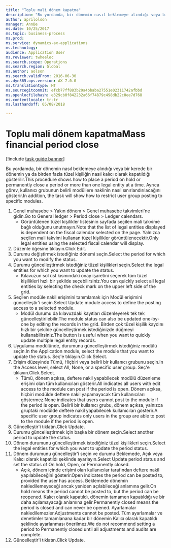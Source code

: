 ```yaml
--- 
title: "Toplu mali dönem kapatma"
description: "Bu yordamda, bir dönemin nasıl beklemeye alındığı veya bir kerede bir dönemin ya da birden fazla tüzel kişiliğin nasıl kalıcı olarak kapatıldığı gösterilir."
author: aprilolson
manager: AnnBe
ms.date: 10/25/2017
ms.topic: business-process
ms.prod: 
ms.service: dynamics-ax-applications
ms.technology: 
audience: Application User
ms.reviewer: twheeloc
ms.search.scope: Operations
ms.search.region: Global
ms.author: aolson
ms.search.validFrom: 2016-06-30
ms.dyn365.ops.version: AX 7.0.0
ms.translationtype: HT
ms.sourcegitcommit: efcb77ff883b29a4bbaba27551e02311742afbbd
ms.openlocfilehash: e329cb0f842232a66f74879c498db22c0ee7d768
ms.contentlocale: tr-tr
ms.lasthandoff: 05/08/2018

---
```

# <a name="mass-financial-period-close"></a><span data-ttu-id="46259-103">Toplu mali dönem kapatma</span><span class="sxs-lookup"><span data-stu-id="46259-103">Mass financial period close</span></span>

[!include [task guide banner](../../includes/task-guide-banner.md)]

<span data-ttu-id="46259-104">Bu yordamda, bir dönemin nasıl beklemeye alındığı veya bir kerede bir dönemin ya da birden fazla tüzel kişiliğin nasıl kalıcı olarak kapatıldığı gösterilir.</span><span class="sxs-lookup"><span data-stu-id="46259-104">This procedure shows how to place a period on hold or permanently close a period or more than one legal entity at a time.</span></span> <span data-ttu-id="46259-105">Ayrıca görev, kullanıcı grubunun belirli modüllere naklinin nasıl sınırlandırılacağını gösterir.</span><span class="sxs-lookup"><span data-stu-id="46259-105">In addition, the task will show how to restrict user group posting to specific modules.</span></span>

1. <span data-ttu-id="46259-106">Genel muhasebe > Yakın dönem > Genel muhasebe takvimleri'ne gidin.</span><span class="sxs-lookup"><span data-stu-id="46259-106">Go to General ledger > Period close > Ledger calendars.</span></span>
    * <span data-ttu-id="46259-107">Görüntülenen tüzel kişilikler listesinin sayfada seçilen mali takvime bağlı olduğunu unutmayın.</span><span class="sxs-lookup"><span data-stu-id="46259-107">Note that the list of legal entities displayed is dependent on the fiscal calendar selected on the page.</span></span> <span data-ttu-id="46259-108">Yalnızca seçilen mali takvimi kullanan tüzel kişilikler görüntülenecektir.</span><span class="sxs-lookup"><span data-stu-id="46259-108">Only legal entities using the selected fiscal calendar will display.</span></span>  
2. <span data-ttu-id="46259-109">Düzenle öğesine tıklayın.</span><span class="sxs-lookup"><span data-stu-id="46259-109">Click Edit.</span></span>
3. <span data-ttu-id="46259-110">Durumu değiştirmek istediğiniz dönemi seçin.</span><span class="sxs-lookup"><span data-stu-id="46259-110">Select the period for which you want to modify the status.</span></span>
4. <span data-ttu-id="46259-111">Durumu güncelleştirmek istediğiniz tüzel kişilikleri seçin.</span><span class="sxs-lookup"><span data-stu-id="46259-111">Select the legal entities for which you want to update the status.</span></span>
    * <span data-ttu-id="46259-112">Kılavuzun sol üst kısmındaki onay işaretini seçerek tüm tüzel kişilikleri hızlı bir şekilde seçebilirsiniz.</span><span class="sxs-lookup"><span data-stu-id="46259-112">You can quickly select all legal entities  by selecting the check mark on the upper left side of the grid.</span></span>  
5. <span data-ttu-id="46259-113">Seçilen modüle nakil erişimini tanımlamak için Modül erişimini güncelleştir'i seçin.</span><span class="sxs-lookup"><span data-stu-id="46259-113">Select Update module access to define the posting access to a selected module.</span></span>
    * <span data-ttu-id="46259-114">Modül durumu da kılavuzdaki kayıtları düzenleyerek tek tek güncelleştirilebilir.</span><span class="sxs-lookup"><span data-stu-id="46259-114">The module status can also be updated one-by-one by editing the records in the grid.</span></span> <span data-ttu-id="46259-115">Birden çok tüzel kişilik kaydını hızlı bir şekilde güncelleştirmek istediğinizde düğmeyi kullanabilirsiniz.</span><span class="sxs-lookup"><span data-stu-id="46259-115">The button is useful when you want to quickly update multiple legal entity records.</span></span>  
6. <span data-ttu-id="46259-116">Uygulama modülünde, durumunu güncelleştirmek istediğiniz modülü seçin.</span><span class="sxs-lookup"><span data-stu-id="46259-116">In the Application module, select the module that you want to update the status.</span></span> <span data-ttu-id="46259-117">Seç'e tıklayın.</span><span class="sxs-lookup"><span data-stu-id="46259-117">Click Select.</span></span>
7. <span data-ttu-id="46259-118">Erişim düzeyinde Tümü, Hiçbiri veya belirli bir kullanıcı grubunu seçin.</span><span class="sxs-lookup"><span data-stu-id="46259-118">In the Access level, select All, None, or a specific user group.</span></span> <span data-ttu-id="46259-119">Seç'e tıklayın.</span><span class="sxs-lookup"><span data-stu-id="46259-119">Click Select.</span></span>
    * <span data-ttu-id="46259-120">Tümü, dönem açıksa, deftere nakil yapabilecek modülü düzenleme erişimi olan tüm kullanıcıları gösterir.</span><span class="sxs-lookup"><span data-stu-id="46259-120">All indicates all users with edit access to the module can post if the period is open.</span></span> <span data-ttu-id="46259-121">Dönem açıksa, hiçbiri modülde deftere nakil yapamayacak tüm kullanıcıları göstermez.</span><span class="sxs-lookup"><span data-stu-id="46259-121">None indicates that users cannot post to the module if the period is open.</span></span> <span data-ttu-id="46259-122">Belirli bir kullanıcı grubu, dönem açıksa, yalnızca gruptaki modülde deftere nakil yapabilecek kullanıcıları gösterir.</span><span class="sxs-lookup"><span data-stu-id="46259-122">A specific user group indicates only users in the group are able to post to the module if the period is open.</span></span>  
8. <span data-ttu-id="46259-123">Güncelleştir'i tıklatın.</span><span class="sxs-lookup"><span data-stu-id="46259-123">Click Update.</span></span>
9. <span data-ttu-id="46259-124">Durumu güncelleştirmek için başka bir dönem seçin.</span><span class="sxs-lookup"><span data-stu-id="46259-124">Select another period to update the status.</span></span>
10. <span data-ttu-id="46259-125">Dönem durumunu güncelleştirmek istediğiniz tüzel kişilikleri seçin.</span><span class="sxs-lookup"><span data-stu-id="46259-125">Select the legal entities for which you want to update the period status.</span></span>
11. <span data-ttu-id="46259-126">Dönem durumunu güncelleştir'i seçin ve durumu Beklemede, Açık veya Kalıcı olarak kapatıldı şeklinde ayarlayın.</span><span class="sxs-lookup"><span data-stu-id="46259-126">Select Update period status and set the status of On hold, Open, or Permanently closed.</span></span>
    * <span data-ttu-id="46259-127">Açık, dönem içinde erişimi olan kullanıcılar tarafından deftere nakil yapılabileceğini gösterir.</span><span class="sxs-lookup"><span data-stu-id="46259-127">Open indicates the period can be posted to, provided the user has access.</span></span> <span data-ttu-id="46259-128">Beklemede dönemin nakledilemeyeceği ancak yeniden açılabileceği anlamına gelir.</span><span class="sxs-lookup"><span data-stu-id="46259-128">On hold means the period cannot be posted to, but the period can be reopened.</span></span> <span data-ttu-id="46259-129">Kalıcı olarak kapatıldı, dönemin tamamen kapatıldığı ve bir daha açılamayacağı anlamına gelir.</span><span class="sxs-lookup"><span data-stu-id="46259-129">Permanently closed means the period is closed and can never be opened.</span></span> <span data-ttu-id="46259-130">Ayarlamalar nakledilemezler.</span><span class="sxs-lookup"><span data-stu-id="46259-130">Adjustments cannot be posted.</span></span> <span data-ttu-id="46259-131">Tüm ayarlamalar ve denetimler tamamlanana kadar bir dönemin Kalıcı olarak kapatıldı şeklinde ayarlanması önerilmez.</span><span class="sxs-lookup"><span data-stu-id="46259-131">We do not recommend setting a period to Permanently closed until all adjustments and audits are complete.</span></span>  
12. <span data-ttu-id="46259-132">Güncelleştir'i tıklatın.</span><span class="sxs-lookup"><span data-stu-id="46259-132">Click Update.</span></span>


